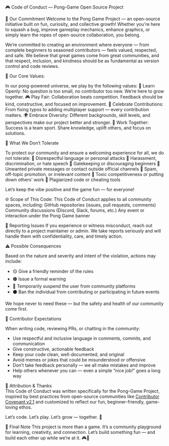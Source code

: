🎮 Code of Conduct — Pong-Game Open Source Project

🚀 Our Commitment
Welcome to the Pong Game Project — an open-source initiative built on fun, curiosity, and collective growth! Whether you're here to squash a bug, improve gameplay mechanics, enhance graphics, or simply learn the ropes of open-source collaboration, you belong.

We’re committed to creating an environment where everyone — from complete beginners to seasoned contributors — feels valued, respected, and safe. We believe that great games come from great communities, and that respect, inclusion, and kindness should be as fundamental as version control and code reviews.


🌟 Our Core Values:

In our pong-powered universe, we play by the following values:
🧠 Learn Openly: No question is too small, no contributor too new. We’re here to grow together.
🎮 Play Fair: Collaboration beats competition. Feedback should be kind, constructive, and focused on improvement.
🎉 Celebrate Contributions: From fixing typos to adding multiplayer support — every contribution matters.
🌍 Embrace Diversity: Different backgrounds, skill levels, and perspectives make our project better and stronger.
🧩 Work Together: Success is a team sport. Share knowledge, uplift others, and focus on solutions.


🛑 What We Don’t Tolerate

To protect our community and ensure a welcoming experience for all, we do not tolerate:
🚫 Disrespectful language or personal attacks
🚫 Harassment, discrimination, or hate speech
🚫 Gatekeeping or discouraging beginners
🚫 Unwanted private messages or contact outside official channels
🚫 Spam, off-topic promotion, or irrelevant content
🚫 Toxic competitiveness or putting down others’ work
🚫 Plagiarized code or cheating tools

Let’s keep the vibe positive and the game fun — for everyone!


🌐 Scope of This Code:
This Code of Conduct applies to all community spaces, including:
GitHub repositories (issues, pull requests, comments)
Community discussions (Discord, Slack, forums, etc.)
Any event or interaction under the Pong Game banner


🧭 Reporting Issues
If you experience or witness misconduct, reach out directly to a project maintainer or admin. We take reports seriously and will handle them with confidentiality, care, and timely action.


⚠️ Possible Consequences

Based on the nature and severity and intent of the violation, actions may include:
- 🟡 Give a friendly reminder of the rules
- 🟠 Issue a formal warning
- 🔴 Temporarily suspend the user from community platforms
- ⚫ Ban the individual from contributing or participating in future events

We hope never to need these — but the safety and health of our community come first.


👾 Contributor Expectations

When writing code, reviewing PRs, or chatting in the community:
- Use respectful and inclusive language in comments, commits, and communication
- Give constructive, actionable feedback
- Keep your code clean, well-documented, and original
- Avoid memes or jokes that could be misunderstood or offensive
- Don’t take feedback personally — we all make mistakes and improve
- Help others whenever you can — even a simple “nice job!” goes a long way


📜 Attribution & Thanks  
This Code of Conduct was written specifically for the Pong-Game Project, inspired by best practices from open-source communities like [Contributor Covenant v2.1](https://www.contributor-covenant.org/version/2/1/code_of_conduct/) and customized to reflect our fun, beginner-friendly, game-loving ethos.

Let’s code. Let’s play. Let’s grow — together. 💚 

🌈 Final Note
This project is more than a game. It’s a community playground for learning, creativity, and connection. Let’s build something fun — and build each other up while we’re at it. 🎮💙
